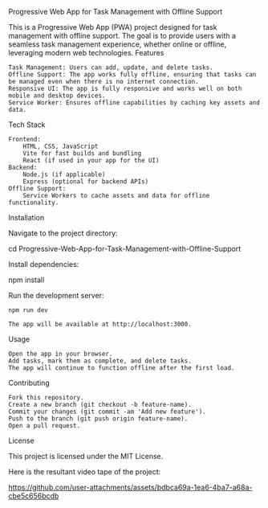 Progressive Web App for Task Management with Offline Support

This is a Progressive Web App (PWA) project designed for task management with offline support. The goal is to provide users with a seamless task management experience, whether online or offline, leveraging modern web technologies.
Features

    Task Management: Users can add, update, and delete tasks.
    Offline Support: The app works fully offline, ensuring that tasks can be managed even when there is no internet connection.
    Responsive UI: The app is fully responsive and works well on both mobile and desktop devices.
    Service Worker: Ensures offline capabilities by caching key assets and data.

Tech Stack

    Frontend:
        HTML, CSS, JavaScript
        Vite for fast builds and bundling
        React (if used in your app for the UI)
    Backend:
        Node.js (if applicable)
        Express (optional for backend APIs)
    Offline Support:
        Service Workers to cache assets and data for offline functionality.

Installation

Navigate to the project directory:

cd Progressive-Web-App-for-Task-Management-with-Offline-Support

Install dependencies:

npm install

Run the development server:

    npm run dev

    The app will be available at http://localhost:3000.

Usage

    Open the app in your browser.
    Add tasks, mark them as complete, and delete tasks.
    The app will continue to function offline after the first load.

Contributing

    Fork this repository.
    Create a new branch (git checkout -b feature-name).
    Commit your changes (git commit -am 'Add new feature').
    Push to the branch (git push origin feature-name).
    Open a pull request.

License

This project is licensed under the MIT License.



Here is the resultant video tape of the project:

https://github.com/user-attachments/assets/bdbca69a-1ea6-4ba7-a68a-cbe5c656bcdb

